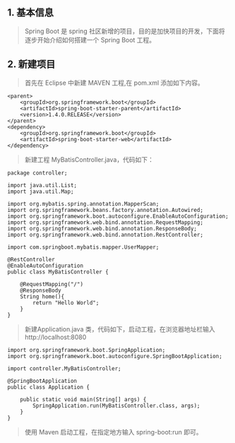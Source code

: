 ## 1. 基本信息

>Spring Boot 是 spring 社区新增的项目，目的是加快项目的开发，下面将逐步开始介绍如何搭建一个 Spring Boot 工程。</br>

## 2. 新建项目

>首先在 Eclipse 中新建 MAVEN 工程,在 pom.xml 添加如下内容。

```
<parent>
	<groupId>org.springframework.boot</groupId>
	<artifactId>spring-boot-starter-parent</artifactId>
	<version>1.4.0.RELEASE</version>
</parent>
<dependency>
	<groupId>org.springframework.boot</groupId>
	<artifactId>spring-boot-starter-web</artifactId>
</dependency>
```
>新建工程 MyBatisController.java，代码如下：

```
package controller;

import java.util.List;
import java.util.Map;

import org.mybatis.spring.annotation.MapperScan;
import org.springframework.beans.factory.annotation.Autowired;
import org.springframework.boot.autoconfigure.EnableAutoConfiguration;
import org.springframework.web.bind.annotation.RequestMapping;
import org.springframework.web.bind.annotation.ResponseBody;
import org.springframework.web.bind.annotation.RestController;

import com.springboot.mybatis.mapper.UserMapper;

@RestController
@EnableAutoConfiguration
public class MyBatisController {
	
	@RequestMapping("/")
	@ResponseBody
	String home(){
		return "Hello World";
	}
}
```
>新建Application.java 类，代码如下，启动工程，在浏览器地址栏输入 http://localhost:8080

```
import org.springframework.boot.SpringApplication;
import org.springframework.boot.autoconfigure.SpringBootApplication;

import controller.MyBatisController;

@SpringBootApplication
public class Application {

	public static void main(String[] args) {
		SpringApplication.run(MyBatisController.class, args);
	}
}
```

>使用 Maven 启动工程，在指定地方输入 spring-boot:run 即可。


